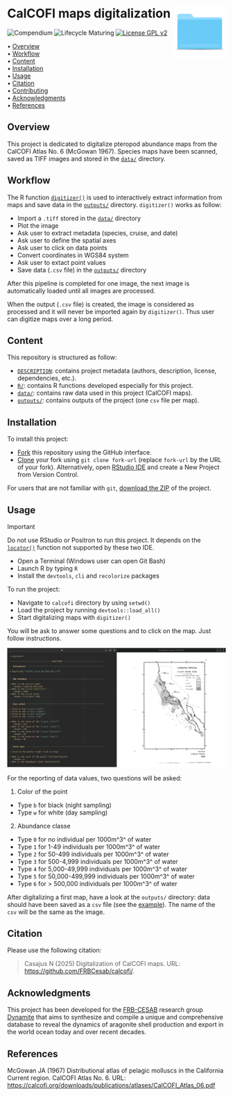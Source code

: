 # CalCOFI maps digitalization <img src="https://raw.githubusercontent.com/FRBCesab/templates/main/logos/compendium-sticker.png" align="right" style="float:right; height:120px;"/>

![Compendium](https://img.shields.io/static/v1?message=Compendium&logo=r&labelColor=5c5c5c&color=yellowgreen&logoColor=white&label=%20)
![Lifecycle Maturing](https://img.shields.io/badge/Lifecycle-Maturing-007EC6)
[![License GPL v2](https://img.shields.io/badge/License-GPL_v2-blue.svg)](https://www.gnu.org/licenses/old-licenses/gpl-2.0.en.html)


<p align="left">
• <a href="#overview">Overview</a><br>
• <a href="#workflow">Workflow</a><br> 
• <a href="#content">Content</a><br>
• <a href="#installation">Installation</a><br>
• <a href="#usage">Usage</a><br>
• <a href="#citation">Citation</a><br>
• <a href="#contributing">Contributing</a><br>
• <a href="#acknowledgments">Acknowledgments</a><br>
• <a href="#references">References</a>
</p>



## Overview

This project is dedicated to digitalize pteropod abundance maps from the CalCOFI Atlas No. 6 (McGowan 1967).
Species maps have been scanned, saved as TIFF images and stored in the [`data/`](https://github.com/FRBCesab/calcofi/tree/main/data) directory.



## Workflow

The R function [`digitizer()`](https://github.com/FRBCesab/calcofi/blob/main/R/digitizer.R) is used to interactively extract information from maps and save data in the [`outputs/`](https://github.com/FRBCesab/calcofi/tree/main/outputs) directory. `digitizer()` works as follow:

- Import a `.tiff` stored in the [`data/`](https://github.com/FRBCesab/calcofi/tree/main/data) directory
- Plot the image
- Ask user to extract metadata (species, cruise, and date)
- Ask user to define the spatial axes
- Ask user to click on data points
- Convert coordinates in WGS84 system
- Ask user to extact point values
- Save data (`.csv` file) in the [`outputs/`](https://github.com/FRBCesab/calcofi/tree/main/outputs) directory

After this pipeline is completed for one image, the next image is automatically loaded until all images are processed.

When the output (`.csv` file) is created, the image is considered as processed and it will never be imported again by `digitizer()`. Thus user can digitize maps over a long period.



## Content

This repository is structured as follow:

- [`DESCRIPTION`](https://github.com/frbcesab/calcofi/blob/main/DESCRIPTION): contains project metadata (authors, description, license, dependencies, etc.).
- [`R/`](https://github.com/frbcesab/calcofi/blob/main/R): contains R functions developed especially for this project.
- [`data/`](https://github.com/frbcesab/calcofi/blob/main/data): contains raw data used in this project (CalCOFI maps).
- [`outputs/`](https://github.com/frbcesab/calcofi/blob/main/outputs): contains outputs of the project (one `csv` file per map).



## Installation

To install this project:

- [Fork](https://docs.github.com/en/get-started/quickstart/contributing-to-projects) this repository using the GitHub interface.
- [Clone](https://docs.github.com/en/repositories/creating-and-managing-repositories/cloning-a-repository) your fork using `git clone fork-url` (replace `fork-url` by the URL of your fork). Alternatively, open [RStudio IDE](https://posit.co/products/open-source/rstudio/) and create a New Project from Version Control.

For users that are not familiar with `git`, [download the ZIP](https://github.com/FRBCesab/calcofi/archive/refs/heads/main.zip) of the project.



## Usage

> [!IMPORTANT]
> Do not use RStudio or Positron to run this project. It depends on the [`locator()`](https://rdrr.io/r/graphics/locator.html) function not supported by these two IDE.

- Open a Terminal (Windows user can open Git Bash)
- Launch R by typing `R`
- Install the `devtools`, `cli` and `recolorize` packages

To run the project:

- Navigate to `calcofi` directory by using `setwd()`
- Load the project by running `devtools::load_all()`
- Start digitalizing maps with `digitizer()`

You will be ask to answer some questions and to click on the map. Just follow instructions.

![screenshot](readme/screenshot.png)

For the reporting of data values, two questions will be asked:

1. Color of the point

- Type `b` for black (night sampling)
- Type `w` for white (day sampling)

2. Abundance classe

- Type `0` for no individual per 1000m^3^ of water
- Type `1` for 1-49 individuals per 1000m^3^ of water
- Type `2` for 50-499 individuals per 1000m^3^ of water
- Type `3` for 500-4,999 individuals per 1000m^3^ of water
- Type `4` for 5,000-49,999 individuals per 1000m^3^ of water
- Type `5` for 50,000-499,999 individuals per 1000m^3^ of water
- Type `6` for > 500,000 individuals per 1000m^3^ of water

After digitalizing a first map, have a look at the `outputs/` directory: data should have been saved as a `csv` file (see the [example](https://github.com/FRBCesab/calcofi/blob/main/outputs/Example_of_Output.csv)).
The name of the `csv` will be the same as the image.


## Citation

Please use the following citation:

> Casajus N (2025) Digitalization of CalCOFI maps. URL: <https://github.com/FRBCesab/calcofi/>.


## Acknowledgments

This project has been developed for the [FRB-CESAB](https://www.fondationbiodiversite.fr/en/about-the-foundation/le-cesab/) research group [Dynamite](https://www.fondationbiodiversite.fr/en/the-frb-in-action/programs-and-projects/le-cesab/dynamite/) that aims to synthesize and compile a unique and comprehensive database to reveal the dynamics of aragonite shell production and export in the world ocean today and over recent decades.


## References

McGowan JA (1967) Distributional atlas of pelagic molluscs in the California Current region. CalCOFI Atlas No. 6. URL: <https://calcofi.org/downloads/publications/atlases/CalCOFI_Atlas_06.pdf>

